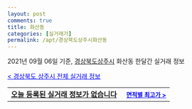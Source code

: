 ```yaml
---
layout: post
comments: true
title: 화산동
categories: [실거래가]
permalink: /apt/경상북도상주시화산동
---
```


2021년 09월 06일 기준, <a href="/apt/경상북도상주시">경상북도상주시</a> 화산동 한달간 실거래 정보

<a style="color: blue;" href="/apt/경상북도상주시">< 경상북도 상주시 전체 실거래 정보</a>
<!---- start ---->
<table>
  <tr>
    <td colspan="4" style="font-weight: bold;"><a href="/apt/경상북도상주시화산동{name_without_space}">오늘 등록된 실거래 정보가 없습니다</a> &nbsp;&nbsp;&nbsp; <a style="color: blue; font-size: smaller;" href="/apt/경상북도상주시화산동{name_without_space}">면적별 최고가 ></a></td>
  </tr>
    
</table>
<!---- end ---->
    